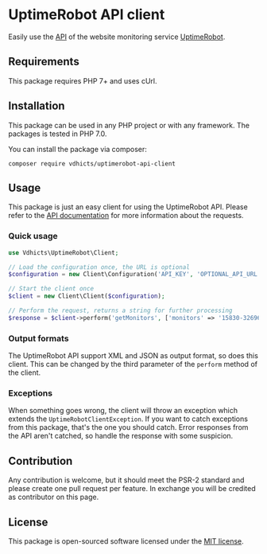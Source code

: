 # UptimeRobot API client

Easily use the [API](https://uptimerobot.com/api) of the website monitoring service 
[UptimeRobot](https://uptimerobot.com/).

## Requirements

This package requires PHP 7+ and uses cUrl.

## Installation

This package can be used in any PHP project or with any framework. The packages is tested in PHP 7.0.

You can install the package via composer:

```
composer require vdhicts/uptimerobot-api-client
```

## Usage

This package is just an easy client for using the UptimeRobot API. Please refer to the 
[API documentation](https://uptimerobot.com/api) for more information about the requests.

### Quick usage

```php
use Vdhicts\UptimeRobot\Client;

// Load the configuration once, the URL is optional
$configuration = new Client\Configuration('API_KEY', 'OPTIONAL_API_URL');

// Start the client once
$client = new Client\Client($configuration);

// Perform the request, returns a string for further processing
$response = $client->perform('getMonitors', ['monitors' => '15830-32696-83920']);
```

### Output formats

The UptimeRobot API support XML and JSON as output format, so does this client. This can be changed by the third 
parameter of the `perform` method of the client.

### Exceptions

When something goes wrong, the client will throw an exception which extends the `UptimeRobotClientException`. If you 
want to catch exceptions from this package, that's the one you should catch. Error responses from the API aren't 
catched, so handle the response with some suspicion.

## Contribution

Any contribution is welcome, but it should meet the PSR-2 standard and please create one pull request  per feature. In 
exchange you will be credited as contributor on this page.

## License

This package is open-sourced software licensed under the [MIT license](http://opensource.org/licenses/MIT).
